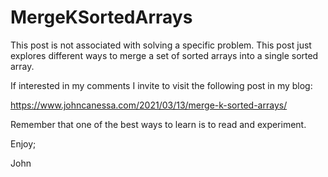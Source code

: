 # MergeKSortedArrays

This post is not associated with solving a specific problem.
This post just explores different ways to merge a set of
sorted arrays into a single sorted array.

If interested in my comments I invite to visit the following
post in my blog:

https://www.johncanessa.com/2021/03/13/merge-k-sorted-arrays/

Remember that one of the best ways to learn is to read and experiment.

Enjoy;

John

